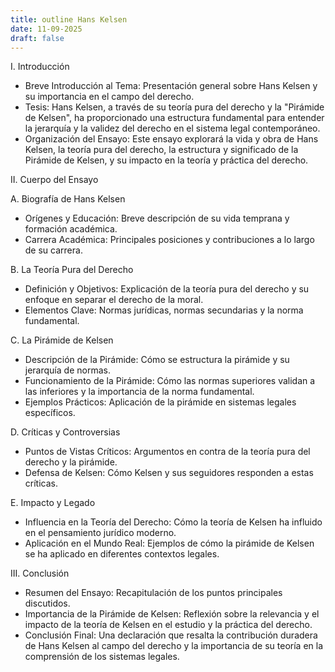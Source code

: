 ```yaml
---
title: outline Hans Kelsen 
date: 11-09-2025
draft: false
---
```

I. Introducción
- Breve Introducción al Tema: Presentación general sobre Hans Kelsen y su importancia en el campo del derecho.
- Tesis: Hans Kelsen, a través de su teoría pura del derecho y la "Pirámide de Kelsen", ha proporcionado una estructura fundamental para entender la jerarquía y la validez del derecho en el sistema legal contemporáneo.
- Organización del Ensayo: Este ensayo explorará la vida y obra de Hans Kelsen, la teoría pura del derecho, la estructura y significado de la Pirámide de Kelsen, y su impacto en la teoría y práctica del derecho.

II. Cuerpo del Ensayo

A. Biografía de Hans Kelsen
- Orígenes y Educación: Breve descripción de su vida temprana y formación académica.
- Carrera Académica: Principales posiciones y contribuciones a lo largo de su carrera.

B. La Teoría Pura del Derecho
- Definición y Objetivos: Explicación de la teoría pura del derecho y su enfoque en separar el derecho de la moral.
- Elementos Clave: Normas jurídicas, normas secundarias y la norma fundamental.

C. La Pirámide de Kelsen
- Descripción de la Pirámide: Cómo se estructura la pirámide y su jerarquía de normas.
- Funcionamiento de la Pirámide: Cómo las normas superiores validan a las inferiores y la importancia de la norma fundamental.
- Ejemplos Prácticos: Aplicación de la pirámide en sistemas legales específicos.

D. Críticas y Controversias
- Puntos de Vistas Críticos: Argumentos en contra de la teoría pura del derecho y la pirámide.
- Defensa de Kelsen: Cómo Kelsen y sus seguidores responden a estas críticas.

E. Impacto y Legado
- Influencia en la Teoría del Derecho: Cómo la teoría de Kelsen ha influido en el pensamiento jurídico moderno.
- Aplicación en el Mundo Real: Ejemplos de cómo la pirámide de Kelsen se ha aplicado en diferentes contextos legales.

III. Conclusión
- Resumen del Ensayo: Recapitulación de los puntos principales discutidos.
- Importancia de la Pirámide de Kelsen: Reflexión sobre la relevancia y el impacto de la teoría de Kelsen en el estudio y la práctica del derecho.
- Conclusión Final: Una declaración que resalta la contribución duradera de Hans Kelsen al campo del derecho y la importancia de su teoría en la comprensión de los sistemas legales.
